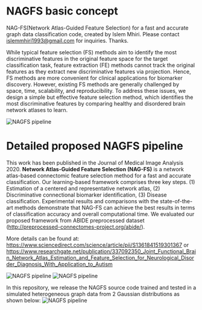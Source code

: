 # NAGFS basic concept
NAG-FS(Network Atlas-Guided Feature Selection) for a fast and accurate graph data classification code, created by Islem Mhiri. Please contact islemmhiri1993@gmail.com for inquiries. Thanks. 

While typical feature selection (FS) methods aim to identify the most discriminative features in the original feature space for the target classification task, feature extraction (FE) methods cannot track the original features as they extract new discriminative features via projection. Hence, FS methods are more convenient for clinical applications for biomarker discovery. However, existing FS methods are generally challenged by space, time, scalability, and reproducibility. To address these issues, we design a simple but effective feature selection method, which identifies the most discriminative features by comparing healthy and disordered brain network atlases to learn.

![NAGFS pipeline](http://basira-lab.com/nagfs_0/)

# Detailed proposed NAGFS pipeline

This work has been published in the Journal of Medical Image Analysis 2020. **Network Atlas-Guided Feature Selection (NAG-FS)** is a network atlas-based connectomic feature selection method for a fast and accurate classification. Our learning-based framework comprises three key steps. (1) Estimation of a centered and representative network atlas, (2) Discriminative connectional biomarker identification, (3) Disease classification. Experimental results and comparisons with the state-of-the-art methods demonstrate that NAG-FS can achieve the best results in terms of classification accuracy and overall computational time. We evaluated our proposed framework  from ABIDE preprocessed dataset (http://preprocessed-connectomes-project.org/abide/). 

More details can be found at: https://www.sciencedirect.com/science/article/pii/S1361841519301367 or https://www.researchgate.net/publication/337092350_Joint_Functional_Brain_Network_Atlas_Estimation_and_Feature_Selection_for_Neurological_Disorder_Diagnosis_With_Application_to_Autism

![NAGFS pipeline](http://basira-lab.com/nagfs_1/)
![NAGFS pipeline](http://basira-lab.com/nagfs_2/)

In this repository, we release the NAGFS source code trained and tested in a simulated heterogeneous graph data from 2 Gaussian distributions as shown below:
![NAGFS pipeline](http://basira-lab.com/nagfs_4/)

